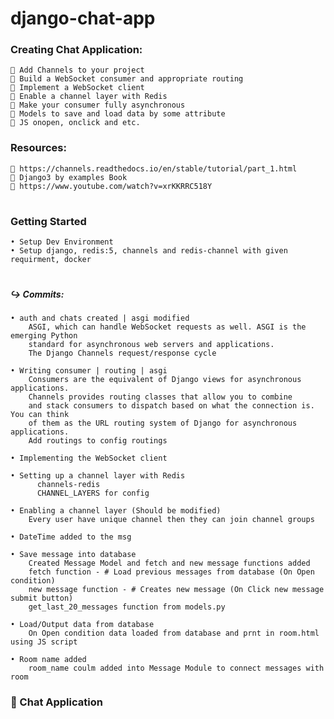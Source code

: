 # django-chat-app

  ### Creating Chat Application:
    📌 Add Channels to your project
    📌 Build a WebSocket consumer and appropriate routing
    📌 Implement a WebSocket client
    📌 Enable a channel layer with Redis
    📌 Make your consumer fully asynchronous
    📌 Models to save and load data by some attribute
    📌 JS onopen, onclick and etc.

  ### Resources: 
    🔗 https://channels.readthedocs.io/en/stable/tutorial/part_1.html
    🔗 Django3 by examples Book
    🔗 https://www.youtube.com/watch?v=xrKKRRC518Y
 #
 ### Getting Started
    • Setup Dev Environment
    • Setup django, redis:5, channels and redis-channel with given requirment, docker
   
   
   #
   ##### ↪️ Commits:
    • auth and chats created | asgi modified 
        ASGI, which can handle WebSocket requests as well. ASGI is the emerging Python
        standard for asynchronous web servers and applications.
        The Django Channels request/response cycle
         
    • Writing consumer | routing | asgi
        Consumers are the equivalent of Django views for asynchronous applications.
        Channels provides routing classes that allow you to combine
        and stack consumers to dispatch based on what the connection is. You can think
        of them as the URL routing system of Django for asynchronous applications.
        Add routings to config routings
    
    • Implementing the WebSocket client
    
    • Setting up a channel layer with Redis
          channels-redis
          CHANNEL_LAYERS for config
    
    • Enabling a channel layer (Should be modified)
        Every user have unique channel then they can join channel groups
        
    • DateTime added to the msg
    
    • Save message into database
        Created Message Model and fetch and new message functions added  
        fetch function - # Load previous messages from database (On Open condition)
        new message function - # Creates new message (On Click new message submit button)
        get_last_20_messages function from models.py
    
    • Load/Output data from database
        On Open condition data loaded from database and prnt in room.html using JS script
        
    • Room name added
        room_name coulm added into Message Module to connect messages with room
    
    
  ### 📸 Chat Application
    

